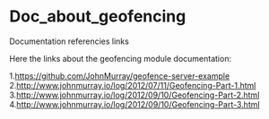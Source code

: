 # Doc_about_geofencing
Documentation referencies links

Here the links about the geofencing module documentation:

1.https://github.com/JohnMurray/geofence-server-example
2.http://www.johnmurray.io/log/2012/07/11/Geofencing-Part-1.html
3.http://www.johnmurray.io/log/2012/09/10/Geofencing-Part-2.html
4.http://www.johnmurray.io/log/2012/09/10/Geofencing-Part-3.html

